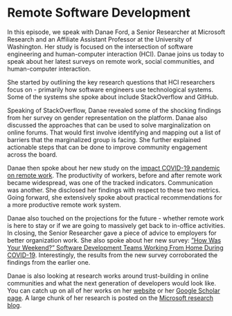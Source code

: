 # Remote Software Development
In this episode, we speak with Danae Ford, a Senior Researcher at Microsoft Research and an Affiliate Assistant Professor at the University of Washington. Her study is focused on the intersection of software engineering and human-computer interaction (HCI). Danae joins us today to speak about her latest surveys on remote work, social communities, and human-computer interaction.

She started by outlining the key research questions that HCI researchers focus on - primarily how software engineers use technological systems. Some of the systems she spoke about include StackOverflow and GitHub. 

Speaking of StackOverflow, Danae revealed some of the shocking findings from her survey on gender representation on the platform. Danae also discussed the approaches that can be used to solve marginalization on online forums. That would first involve identifying and mapping out a list of barriers that the marginalized group is facing. She further explained actionable steps that can be done to improve community engagement across the board. 

Danae then spoke about her new study on the [impact COVID-19 pandemic on remote work](https://scholar.google.com/citations?view_op=view_citation&hl=en&user=ohKNHlUAAAAJ&citation_for_view=ohKNHlUAAAAJ:e5wmG9Sq2KIC). The productivity of workers, before and after remote work became widespread, was one of the tracked indicators. Communication was another. She disclosed her findings with respect to these two metrics. Going forward, she extensively spoke about practical recommendations for a more productive remote work system. 

Danae also touched on the projections for the future - whether remote work is here to stay or if we are going to massively get back to in-office activities. In closing, the Senior Researcher gave a piece of advice to employers for better organization work. She also spoke about her new survey: [”How Was Your Weekend?” Software Development Teams Working From Home During COVID-19](https://scholar.google.com/citations?view_op=view_citation&hl=en&user=ohKNHlUAAAAJ&citation_for_view=ohKNHlUAAAAJ:iH-uZ7U-co4C). Interestingly, the results from the new survey corroborated the findings from the earlier one. 

Danae is also looking at research works around trust-building in online communities and what the next generation of developers would look like. You can catch up on all of her works on her [website](https://denaeford.me/) or her [Google Scholar page](https://scholar.google.com/citations?user=ohKNHlUAAAAJ&hl=en). A large chunk of her research is posted on the [Microsoft research blog](https://www.microsoft.com/en-us/research/blog/).